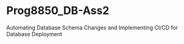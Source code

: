 # Prog8850_DB-Ass2
Automating Database Schema Changes and Implementing CI/CD for Database Deployment
